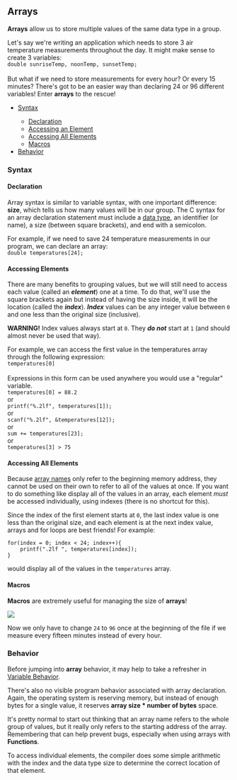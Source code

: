 <h2>Arrays</h2>
<p><strong>Arrays</strong> allow us to store multiple values of the same data type in a group.</p>
<p>Let's say we're writing an application which needs to store 3 air temperature measurements throughout the day. It might make sense to create 3 variables:<br>
  <code>double sunriseTemp, noonTemp, sunsetTemp;</code><br>
  <br>But what if we need to store measurements for every hour? Or every 15 minutes? There's got to be an easier way than declaring 24 or 96 different variables! Enter <strong>arrays</strong> to the rescue!
</p>
<ul>
    <li><a href="#syntax">Syntax</a></li>
    <ul><li><a href="#declaration">Declaration</a></li>
        <li><a href="#element_access">Accessing an Element</a></li>
        <li><a href="#all_elements">Accessing All Elements</a></li>
        <li><a href="#macros">Macros</a></li></ul>
    <li><a href="#behavior">Behavior</a></li>
</ul>
<h3><a name="syntax">Syntax</a></h3>
<h4><a name="declaration">Declaration</a></h4>
<p>
  Array syntax is similar to variable syntax, with one important difference: <strong>size</strong>, which tells us how many values will be in our group. 
  The C <span title="coding rules for a programming language">syntax</span> for an array declaration statement must include a <a href="https://github.com/erinkeith/erinkeith.github.io/blob/main/135/topics/variables.md)">data type</a>, an identifier (or name), a size (between square brackets), and end with a semicolon.
</p>
<p>For example, if we need to save 24 temperature measurements in our program, we can declare an array:<br>
  <code>double temperatures[24];</code>
</p>
<h4><a name="element_access">Accessing Elements</a></h4>
<p>
  There are many benefits to grouping values, but we will still need to access each value (called an <strong><em>element</em></strong>) one at a time. To do that, we'll use the square brackets again but instead of having the size inside, it will be the location (called the <strong><em>index</em></strong>). <strong><em>Index</em></strong> values can be any integer value between <code>0</code> and one less than the original size (inclusive).
</p>
<p>
  <strong>WARNING!</strong> Index values always start at <code>0</code>. They <strong><em>do not</em></strong> start at <code>1</code> (and should almost never be used that way).
</p>
<p>
  For example, we can access the first value in the temperatures array through the following expression:<br>
  <code>temperatures[0]</code><br>
  <br>Expressions in this form can be used anywhere you would use a "regular" variable.<br>
  <code>temperatures[0] = 88.2</code><br>
  or<br>
  <code>printf("%.2lf", temperatures[1]);</code><br>
  or<br>
  <code>scanf("%.2lf", &temperatures[12]);</code><br>
  or<br>
  <code>sum += temperatures[23];</code><br>
  or<br>
  <code>temperatures[3] > 75</code><br>
</p>
<h4><a name="all_elements">Accessing All Elements</a></h4>
<p>
  Because <a href="behavior">array names</a> only refer to the beginning memory address, they cannot be used on their own to refer to all of the values at once. If you want to do something like display all of the values in an array, each element <em>must</em> be accessed individually, using indexes (there is no shortcut for this).
</p>
<p>
  Since the index of the first element starts at <code>0</code>, the last index value is one less than the original size, and each element is at the next index value, arrays and for loops are best friends! For example:
<pre><code>for(index = 0; index < 24; index++){
    printf(".2lf ", temperatures[index]);
}</code></pre>
  would display all of the values in the <code>temperatures</code> array.
</p>
<h4><a name="macros">Macros</a></h4>
<p><strong>Macros</strong> are extremely useful for managing the size of <strong>arrays</strong>!</p>
  <img src="https://github.com/user-attachments/assets/3e9ef33f-3609-406d-81bc-44c3ea0237ec"><br>
<p>Now we only have to change <code>24</code> to <code>96</code> once at the beginning of the file if we measure every fifteen minutes instead of every hour.
</p>
<h3><a name="behavior">Behavior</a></h3>
<p>Before jumping into <strong>array</strong> behavior, it may help to take a refresher in <a href="https://github.com/erinkeith/erinkeith.github.io/blob/main/135/topics/variables.md#behavior">Variable Behavior</a>.</p>
<p>
  There's also no visible program behavior associated with array declaration. Again, the operating system is reserving memory, but instead of enough bytes for a single value, it reserves <strong>array size * number of bytes</strong> space. 
</p>
<p>
  It's pretty normal to start out thinking that an array name refers to the whole group of values, but it really only refers to the starting address of the array. Remembering that can help prevent bugs, especially when using arrays with <strong>Functions</strong>.</p>
<p>
  To access individual elements, the compiler does some simple arithmetic with the index and the data type size to determine the correct location of that element.
</p>
